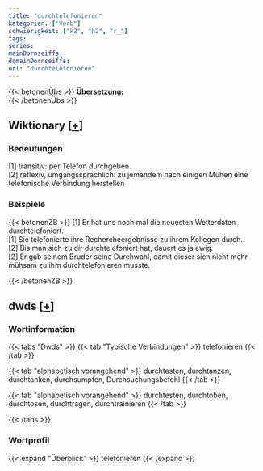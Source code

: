 ```yaml
---
title: "durchtelefonieren"
kategorien: ["Verb"]
schwierigkeit: ["k2", "h2", "r_"]
tags:
series:
mainDornseiffs:
domainDornseiffs:
url: "durchtelefonieren"
---
```


{{< betonenÜbs >}}
**Übersetzung:**  
{{< /betonenÜbs >}}

## Wiktionary [[+](https://de.wiktionary.org/wiki/durchtelefonieren)]

### Bedeutungen
[1] transitiv: per Telefon durchgeben  
[2] reflexiv, umgangssprachlich: zu jemandem nach einigen Mühen eine telefonische Verbindung herstellen  

### Beispiele
{{< betonenZB >}}
[1] Er hat uns noch mal die neuesten Wetterdaten durchtelefoniert.  
[1] Sie telefonierte ihre Rechercheergebnisse zu ihrem Kollegen durch.  
[2] Bis man sich zu dir durchtelefoniert hat, dauert es ja ewig.  
[2] Er gab seinem Bruder seine Durchwahl, damit dieser sich nicht mehr mühsam zu ihm durchtelefonieren musste.  

{{< /betonenZB >}}


## dwds [[+](https://www.dwds.de/wb/durchtelefonieren)]

### Wortinformation
{{< tabs "Dwds" >}}
{{< tab "Typische Verbindungen" >}}
telefonieren
{{< /tab >}}

{{< tab "alphabetisch vorangehend" >}}
durchtasten, durchtanzen, durchtanken, durchsumpfen, Durchsuchungsbefehl
{{< /tab >}}

{{< tab "alphabetisch vorangehend" >}}
durchtesten, durchtoben, durchtosen, durchtragen, durchtrainieren
{{< /tab >}}

{{< /tabs >}}

### Wortprofil
{{< expand "Überblick" >}} telefonieren {{< /expand >}}

